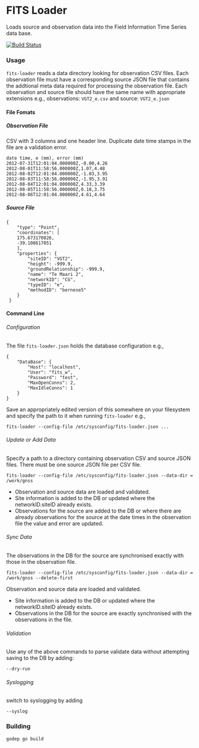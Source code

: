 # FITS Loader

Loads source and observation data into the Field Information Time Series data base.

[![Build Status](https://snap-ci.com/GeoNet/fits-loader/branch/master/build_image)](https://snap-ci.com/GeoNet/fits-loader/branch/master)

### Usage

`fits-loader` reads a data directory looking for observation CSV files.  Each observation file must have a corresponding source JSON file that 
contains the addtional meta data required for processing the observation file.  Each observation and source file should have the same name with appropriate extensions e.g., observations: `VGT2_e.csv` and source: `VGT2_e.json`

#### File Fomats

##### Observation File

CSV with 3 columns and one header line.  Duplicate date time stamps in the file are a validation error.  

```
date time, e (mm), error (mm)
2012-07-31T12:01:04.000000Z,-0.00,4.26
2012-08-01T11:58:56.000000Z,1.07,4.48
2012-08-02T12:01:04.000000Z,-1.03,3.95
2012-08-03T11:58:56.000000Z,-1.95,3.91
2012-08-04T12:01:04.000000Z,4.33,3.39
2012-08-05T11:58:56.000000Z,0.18,3.75
2012-08-06T12:01:04.000000Z,4.61,4.64

```

##### Source File

```
{
 	"type": "Point",
 	"coordinates": [
 	175.673170826,
 	-39.108617051
 	],
 	"properties": {
 		"siteID": "VGT2",
 		"height": -999.9,
 		"groundRelationship": -999.9,
 		"name": "Te Maari 2",
 		"networkID": "CG",
 		"typeID": "e",
 		"methodID": "bernese5"
 	}
 }
```

#### Command Line

###### Configuration

The file `fits-loader.json` holds the database configuration e.g.,

```
{
	"DataBase": {
		"Host": "localhost",
		"User": "fits_w",
		"Password": "test",
		"MaxOpenConns": 2, 
		"MaxIdleConns": 1
	}
}

```

  Save an appropriately edited version of this somewhere on your filesystem and specify the path to it when running `fits-loader` e.g.,

 ```
fits-loader --config-file /etc/sysconfig/fits-loader.json ...
```

###### Update or Add Data

Specify a path to a directory containing observation CSV and source JSON files.  There must be one source JSON file per CSV file.  

```
fits-loader --config-file /etc/sysconfig/fits-loader.json --data-dir = /work/gnss
```

* Observation and source data are loaded and validated.
* Site information is added to the DB or updated where the networkID.siteID already exists.
* Observations for the source are added to the DB or where there are already observations for the source at the date times in the observation
file the value and error are updated.


###### Sync Data

The observations in the DB  for the source are synchronised exactly with those in the observation file.

```
fits-loader --config-file /etc/sysconfig/fits-loader.json --data-dir = /work/gnss --delete-first
```

 Observation and source data are loaded and validated.
* Site information is added to the DB or updated where the networkID.siteID already exists.
* Observations in the DB for the source are exactly synchronised with the observations in the file.

###### Validation

Use any of the above commands to parse validate data without attempting saving to the DB by adding:

```
--dry-run
```

###### Syslogging

switch to syslogging by adding

```
--syslog
```

### Building

```
godep go build
```

